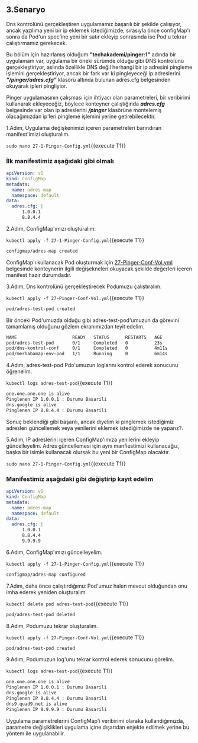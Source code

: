 ## 3.Senaryo

Dns kontrolünü gerçekleştiren uygulamamız başarılı bir şekilde çalışıyor, ancak yazılıma yeni bir ip eklemek istediğimizde, sırasıyla önce configMap'ı sonra da Pod'un spec'ine yeni bir satır ekleyip sonrasında ise Pod'u tekrar çalıştırmamız gerekecek.

Bu bölüm için hazırlamış olduğum **"techakademi/pinger:1"** adında bir uygulamam var, uygulama bir öneki sürümde olduğu gibi DNS kontrolünü gerçekleştiriyor, aslında özellikle DNS değil herhangi bir ip adresini pingleme işlemini gerçekleştiriyor, ancak bir fark var ki pingleyeceği ip adreslerini ***"/pinger/adres.cfg"*** klasörü altında bulunan adres.cfg belgesinden okuyarak ipleri pingliyior.

Pinger uygulamasının çalışması için ihtiyacı olan parametreleri, bir veribirimi kullanarak ekleyeceğiz, böylece konteyner çalıştığında ***adres.cfg*** belgesinde var olan ip adreslerini ***/pinger*** klasörüne montelemiş olacağımızdan ip'leri pingleme işlemini yerine getirebilecektir.

1.Adım, Uygulama değişkenimizi içeren parametreleri barındıran manifest'imizi oluşturalım.

`sudo nano 27-1-Pinger-Config.yml`{{execute T1}}

### İlk manifestimiz aşağıdaki gibi olmalı

```yaml
apiVersion: v1
kind: ConfigMap
metadata:
  name: adres-map
  namespace: default
data:
  adres.cfg: |
      1.0.0.1
      8.8.4.4
```

2.Adım, ConfigMap'ımızı oluşturalım:

`kubectl apply -f 27-1-Pinger-Config.yml`{{execute T1}}

```bash
configmap/adres-map created
```

ConfigMap'ı kullanacak Pod oluşturmak için  [27-Pinger-Conf-Vol.yml](./assets/27-Pinger-Conf-Vol.yml) belgesinde konteynerin ilgili değişekneleri okuyacak şekilde değerleri içeren manifest hazır durumdadır.

3.Adım, Dns kontrolünü gerçekleştirecek Podumuzu çalıştıralım.

`kubectl apply -f 27-Pinger-Conf-Vol.yml`{{execute T1}}

```bash
pod/adres-test-pod created
```

Bir önceki Pod'umuzda olduğu gibi adres-test-pod'umuzun da görevini tamamlamış olduğunu gözlem ekranımızdan teyit edelim.

```bash
NAME                     READY   STATUS      RESTARTS   AGE
pod/adres-test-pod       0/1     Completed   0          23s
pod/dns-kontrol-conf     0/1     Completed   0          4m11s
pod/merhabamap-env-pod   1/1     Running     0          6m14s
```

4.Adım, adres-test-pod Pdo'umuzun loglarını kontrol ederek sonucunu öğrenelim.

`kubectl logs adres-test-pod`{{execute T1}}

```bash
one.one.one.one is alive
Pinglenen IP 1.0.0.1 : Durumu Basarili
dns.google is alive
Pinglenen IP 8.8.4.4 : Durumu Basarili
```

Sonuç beklendiği gibi başarılı, ancak diyelim ki pinglemek istediğimiz adresleri güncellemek veya yenilerini eklemek istediğimizde ne yaparız?.

5.Adım, IP adreslerini içeren ConfigMap'ımıza yenilerini ekleyip güncelleyelim. Adres güncellemesi için aynı manfiestimizi kullanacağız, başka bir isimle kullanacak olursak bu yeni bir ConfigMap olacaktır.

`sudo nano 27-1-Pinger-Config.yml`{{execute T1}}

### Manifestimiz aşağıdaki gibi değiştirip kayıt edelim

```yaml
apiVersion: v1
kind: ConfigMap
metadata:
  name: adres-map
  namespace: default
data:
  adres.cfg: |
      1.0.0.1
      8.8.4.4
      9.9.9.9
```

6.Adım, ConfigMap'ımızı güncelleyelim.

`kubectl apply -f 27-1-Pinger-Config.yml`{{execute T1}}

```bash
configmap/adres-map configured
```

7.Adım, daha önce çalıştırdığımız Pod'umuz halen mevcut olduğundan onu imha ederek yeniden oluşturalım.

`kubectl delete pod adres-test-pod`{{execute T1}}

```bash
pod/adres-test-pod deleted
```

8.Adım, Podumuzu tekrar oluşturalım.

`kubectl apply -f 27-Pinger-Conf-Vol.yml`{{execute T1}}

```bash
pod/adres-test-pod created
```

9.Adım, Podumuzun log'unu tekrar kontrol ederek sonucunu görelim.

`kubectl logs adres-test-pod`{{execute T1}}

```bash
one.one.one.one is alive
Pinglenen IP 1.0.0.1 : Durumu Basarili
dns.google is alive
Pinglenen IP 8.8.4.4 : Durumu Basarili
dns9.quad9.net is alive
Pinglenen IP 9.9.9.9 : Durumu Basarili
```

Uygulama parametrelerini ConfigMap'i veribirimi olaraka kullandığımızda, parametre değişiklikleri uygulama içine dışarıdan enjekte edilmek yerine bu yöntem ile uygulanabilir.
